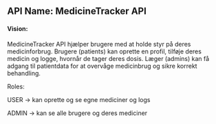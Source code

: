 ## API Name: MedicineTracker API

#### Vision:
MedicineTracker API hjælper brugere med at holde styr på deres medicinforbrug.
Brugere (patients) kan oprette en profil, tilføje deres medicin og logge, hvornår de tager deres dosis.
Læger (admins) kan få adgang til patientdata for at overvåge medicinbrug og sikre korrekt behandling.

Roles:

USER → kan oprette og se egne mediciner og logs

ADMIN → kan se alle brugere og deres mediciner